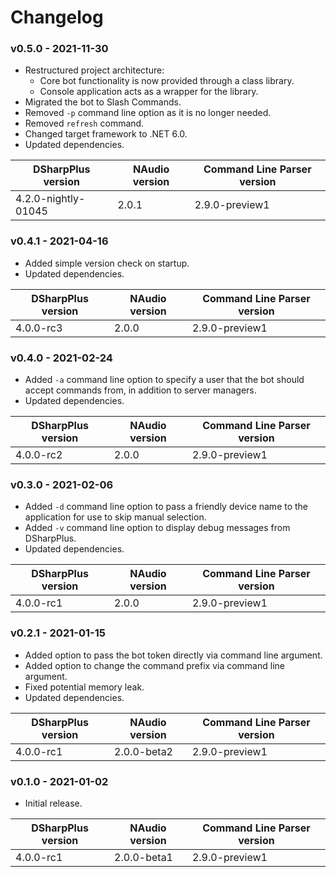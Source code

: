 # Changelog
### v0.5.0 - 2021-11-30
* Restructured project architecture:
    * Core bot functionality is now provided through a class library.
    * Console application acts as a wrapper for the library.
* Migrated the bot to Slash Commands.
* Removed `-p` command line option as it is no longer needed.
* Removed `refresh` command.
* Changed target framework to .NET 6.0.
* Updated dependencies.

DSharpPlus version | NAudio version | Command Line Parser version
------------------ | -------------- | ---------------------------
 4.2.0-nightly-01045 | 2.0.1 | 2.9.0-preview1

### v0.4.1 - 2021-04-16
* Added simple version check on startup.
* Updated dependencies.

DSharpPlus version | NAudio version | Command Line Parser version
------------------ | -------------- | ---------------------------
4.0.0-rc3 | 2.0.0 | 2.9.0-preview1

### v0.4.0 - 2021-02-24
* Added `-a` command line option to specify a user that the bot should accept commands from, in addition to server managers.
* Updated dependencies.

DSharpPlus version | NAudio version | Command Line Parser version
------------------ | -------------- | ---------------------------
4.0.0-rc2 | 2.0.0 | 2.9.0-preview1

### v0.3.0 - 2021-02-06
* Added `-d` command line option to pass a friendly device name to the application for use to skip manual selection.
* Added `-v` command line option to display debug messages from DSharpPlus.
* Updated dependencies.

DSharpPlus version | NAudio version | Command Line Parser version
------------------ | -------------- | ---------------------------
4.0.0-rc1 | 2.0.0 | 2.9.0-preview1

### v0.2.1 - 2021-01-15
* Added option to pass the bot token directly via command line argument.
* Added option to change the command prefix via command line argument.
* Fixed potential memory leak.
* Updated dependencies.

DSharpPlus version | NAudio version | Command Line Parser version
------------------ | -------------- | ---------------------------
4.0.0-rc1 | 2.0.0-beta2 | 2.9.0-preview1

### v0.1.0 - 2021-01-02
* Initial release.

DSharpPlus version | NAudio version | Command Line Parser version
------------------ | -------------- | ---------------------------
4.0.0-rc1 | 2.0.0-beta1 | 2.9.0-preview1
